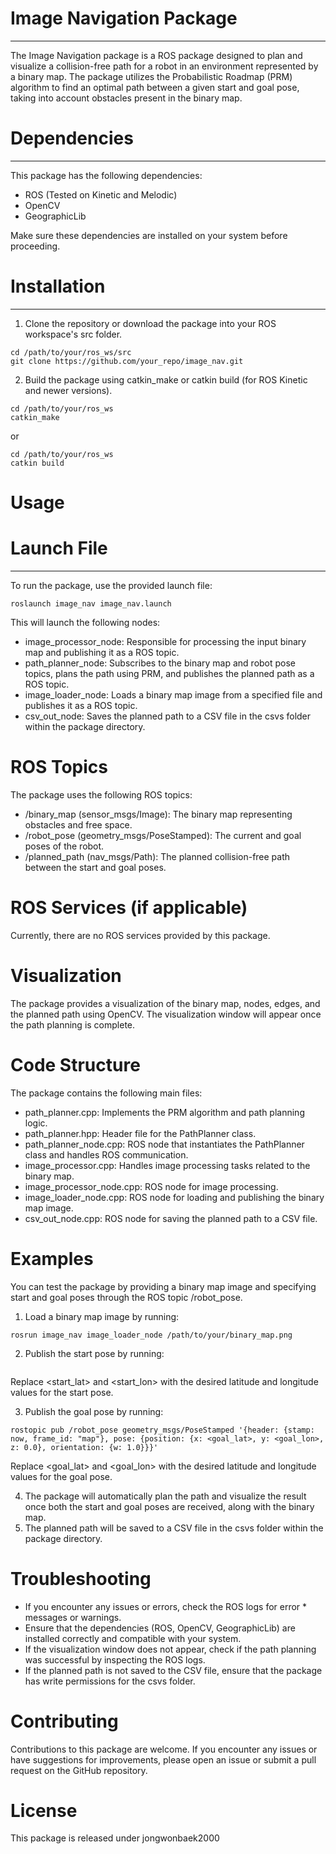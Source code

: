 # Image Navigation Package
---
The Image Navigation package is a ROS package designed to plan and visualize a collision-free path for a robot in an environment represented by a binary map. The package utilizes the Probabilistic Roadmap (PRM) algorithm to find an optimal path between a given start and goal pose, taking into account obstacles present in the binary map.

# Dependencies
---
This package has the following dependencies:

 * ROS (Tested on Kinetic and Melodic)
 * OpenCV
 * GeographicLib

Make sure these dependencies are installed on your system before proceeding.

# Installation
---
1. Clone the repository or download the package into your ROS workspace's src folder.
```
cd /path/to/your/ros_ws/src
git clone https://github.com/your_repo/image_nav.git
```
2. Build the package using catkin_make or catkin build (for ROS Kinetic and newer versions).
```
cd /path/to/your/ros_ws
catkin_make
```
or
```
cd /path/to/your/ros_ws
catkin build
```
# Usage
# Launch File
---
To run the package, use the provided launch file:
```
roslaunch image_nav image_nav.launch
```
This will launch the following nodes:

 * image_processor_node: Responsible for processing the input binary map and publishing it as a ROS topic.
 * path_planner_node: Subscribes to the binary map and robot pose topics, plans the path using PRM, and publishes the planned path as a ROS topic.
 * image_loader_node: Loads a binary map image from a specified file and publishes it as a ROS topic.
 * csv_out_node: Saves the planned path to a CSV file in the csvs folder within the package directory.

# ROS Topics
The package uses the following ROS topics:

 * /binary_map (sensor_msgs/Image): The binary map representing obstacles and free space.
 * /robot_pose (geometry_msgs/PoseStamped): The current and goal poses of the robot.
 * /planned_path (nav_msgs/Path): The planned collision-free path between the start and goal poses.

# ROS Services (if applicable)
Currently, there are no ROS services provided by this package.
# Visualization
The package provides a visualization of the binary map, nodes, edges, and the planned path using OpenCV. The visualization window will appear once the path planning is complete.
# Code Structure
The package contains the following main files:

* path_planner.cpp: Implements the PRM algorithm and path planning logic.
* path_planner.hpp: Header file for the PathPlanner class.
* path_planner_node.cpp: ROS node that instantiates the PathPlanner class and handles ROS communication.
* image_processor.cpp: Handles image processing tasks related to the binary map.
* image_processor_node.cpp: ROS node for image processing.
* image_loader_node.cpp: ROS node for loading and publishing the binary map image.
* csv_out_node.cpp: ROS node for saving the planned path to a CSV file.

# Examples
You can test the package by providing a binary map image and specifying start and goal poses through the ROS topic /robot_pose.

1. Load a binary map image by running:

```
rosrun image_nav image_loader_node /path/to/your/binary_map.png
```
2. Publish the start pose by running:

```rostopic pub /robot_pose geometry_msgs/PoseStamped '{header: {stamp: now, frame_id: "map"}, pose: {position: {x: <start_lat>, y: <start_lon>, z: 0.0}, orientation: {w: 1.0}}}'
```
Replace <start_lat> and <start_lon> with the desired latitude and longitude values for the start pose.

3. Publish the goal pose by running:

```
rostopic pub /robot_pose geometry_msgs/PoseStamped '{header: {stamp: now, frame_id: "map"}, pose: {position: {x: <goal_lat>, y: <goal_lon>, z: 0.0}, orientation: {w: 1.0}}}'
```
Replace <goal_lat> and <goal_lon> with the desired latitude and longitude values for the goal pose.

4. The package will automatically plan the path and visualize the result once both the start and goal poses are received, along with the binary map.
5. The planned path will be saved to a CSV file in the csvs folder within the package directory.

# Troubleshooting
* If you encounter any issues or errors, check the ROS logs for error * messages or warnings.
* Ensure that the dependencies (ROS, OpenCV, GeographicLib) are installed correctly and compatible with your system.
* If the visualization window does not appear, check if the path planning was successful by inspecting the ROS logs.
* If the planned path is not saved to the CSV file, ensure that the package has write permissions for the csvs folder.

# Contributing
Contributions to this package are welcome. If you encounter any issues or have suggestions for improvements, please open an issue or submit a pull request on the GitHub repository.

# License
This package is released under jongwonbaek2000

